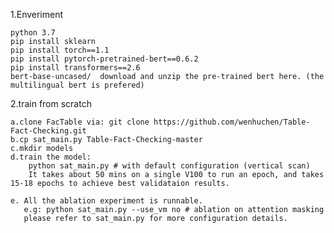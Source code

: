 
1.Enveriment

	python 3.7
	pip install sklearn   
	pip install torch==1.1   
	pip install pytorch-pretrained-bert==0.6.2   
	pip install transformers==2.6   
	bert-base-uncased/  download and unzip the pre-trained bert here. (the multilingual bert is prefered)
2.train from scratch

    a.clone FacTable via: git clone https://github.com/wenhuchen/Table-Fact-Checking.git
    b.cp sat_main.py Table-Fact-Checking-master
    c.mkdir models
    d.train the model: 
        python sat_main.py # with default configuration (vertical scan)
        It takes about 50 mins on a single V100 to run an epoch, and takes 15-18 epochs to achieve best validataion results.
    
    e. All the ablation experiment is runnable. 
       e.g: python sat_main.py --use_vm no # ablation on attention masking
       please refer to sat_main.py for more configuration details. 
